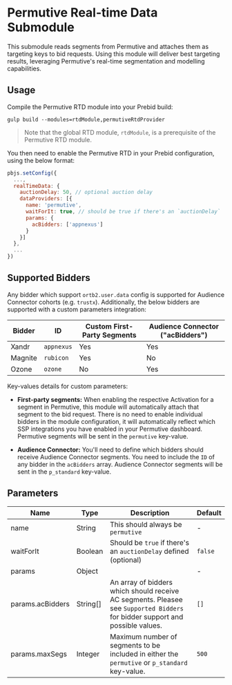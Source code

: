 # Permutive Real-time Data Submodule
This submodule reads segments from Permutive and attaches them as targeting keys to bid requests. Using this module will deliver best targeting results, leveraging Permutive's real-time segmentation and modelling capabilities.

## Usage
Compile the Permutive RTD module into your Prebid build:
```
gulp build --modules=rtdModule,permutiveRtdProvider
```

> Note that the global RTD module, `rtdModule`, is a prerequisite of the Permutive RTD module.

You then need to enable the Permutive RTD in your Prebid configuration, using the below format:

```javascript
pbjs.setConfig({
  ...,
  realTimeData: {
    auctionDelay: 50, // optional auction delay
    dataProviders: [{
      name: 'permutive',
      waitForIt: true, // should be true if there's an `auctionDelay`
      params: {
        acBidders: ['appnexus']
      }
    }]
  },
  ...
})
```

## Supported Bidders
Any bidder which support `ortb2.user.data` config is supported for Audience Connector cohorts (e.g. `trustx`). Additionally, the below bidders are supported with a custom parameters integration:

| Bidder      | ID         | Custom First-Party Segments | Audience Connector ("acBidders") |
| ----------- | ---------- | -------------------- | ------------------ |
| Xandr       | `appnexus` | Yes                  | Yes                |
| Magnite     | `rubicon`  | Yes                  | No                |
| Ozone       | `ozone`    | No                   | Yes                |

Key-values details for custom parameters:
* **First-party segments:** When enabling the respective Activation for a segment in Permutive, this module will automatically attach that segment to the bid request. There is no need to enable individual bidders in the module configuration, it will automatically reflect which SSP integrations you have enabled in your Permutive dashboard. Permutive segments will be sent in the `permutive` key-value.

* **Audience Connector:** You'll need to define which bidders should receive Audience Connector segments. You need to include the `ID` of any bidder in the `acBidders` array. Audience Connector segments will be sent in the `p_standard` key-value.


## Parameters
| Name              | Type                 | Description        | Default        |
| ----------------- | -------------------- | ------------------ | ------------------ |
| name              | String               | This should always be `permutive` | - |
| waitForIt         | Boolean              | Should be `true` if there's an `auctionDelay` defined (optional) | `false` |
| params            | Object               |                 | - |
| params.acBidders  | String[]             | An array of bidders which should receive AC segments. Pleasee see `Supported Bidders` for bidder support and possible values. | `[]` |
| params.maxSegs    | Integer              | Maximum number of segments to be included in either the `permutive` or `p_standard` key-value. | `500` |
